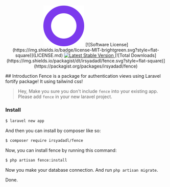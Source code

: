 <p align="center">
<img src="/art/logo.svg" alt="Logo Fence">
[![Software License](https://img.shields.io/badge/license-MIT-brightgreen.svg?style=flat-square)](LICENSE.md)
<a href="https://packagist.org/packages/irsyadadl/fence">
    <img src="https://img.shields.io/packagist/v/irsyadadl/fence" alt="Latest Stable Version">
</a>
[![Total Downloads](https://img.shields.io/packagist/dt/irsyadadl/fence.svg?style=flat-square)](https://packagist.org/packages/irsyadadl/fence)
</p>
## Introduction
Fence is a package for authentication views using Laravel fortify package! It using tailwind css!

> Hey, Make you sure you don't include `fence` into your existing app. Please add `fence` in your new laravel project. 
### Install
```bash
$ laravel new app
```
And then you can install by composer like so:
```bash
$ composer require irsyadadl/fence
```
Now, you can install fence by running this command:
```bash
$ php artisan fence:install
```
Now you make your database connection. And run `php artisan migrate`.

Done.